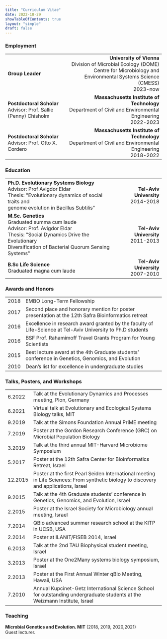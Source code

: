 ```yaml
---
title: "Curriculum Vitae"
date: 2022-10-29
showTableOfContents: true
layout: "simple"
draft: false
---
```


### Employment
|||
|:---|---:|
|**Group Leader**|**University of Vienna**</br>Division of Microbial Ecology (DOME)<br>Centre for Microbiology and Environmental Systems Science (CMESS)</br>2023-now|
|**Postdoctoral Scholar**</br>Advisor: Prof. Sallie (Penny) Chisholm|**Massachusetts Institute of Technology**</br>Department of Civil and Environmental Engineering</br>2022-2023|
|**Postdoctoral Scholar**</br>Advisor: Prof. Otto X. Cordero|**Massachusetts Institute of Technology**</br>Department of Civil and Environmental Engineering</br>2018-2022|

### Education
|||
|:---|---:|
|**Ph.D. Evolutionary Systems Biology**</br>Advisor: Prof Avigdor Eldar</br>Thesis: "Evolutionary dynamics of social traits and</br>genome evolution in Bacillus Subtilis"|**Tel-Aviv University**</br>2014-2018|
|**M.Sc. Genetics**</br>Graduated summa cum laude</br>Advisor: Prof. Avigdor Eldar</br>Thesis: "Social Dynamics Drive the Evolutionary</br>Diversification of Bacterial Quorum Sensing Systems"|**Tel-Aviv University**</br>2011-2013|
|**B.Sc Life Science**</br>Graduated magna cum laude|**Tel-Aviv University**</br>2007-2010|

### Awards and Honors
|||
|:---|:---|
|2018|EMBO Long-Term Fellowship|
|2017|Second place and honorary mention for poster presentation at the 12th Safra Bioinformatics retreat|
|2016|Excellence in research award granted by the faculty of Life-Science at Tel-Aviv University to Ph.D students|
|2016|BSF Prof. Rahamimoff Travel Grants Program for Young Scientists|
|2015|Best lecture award at the 4th Graduate students’ conference in Genetics, Genomics, and Evolution|
|2010|Dean’s list for excellence in undergraduate studies|

### Talks, Posters, and Workshops
|||
|:---|:---|
|6.2022|Talk at the Evolutionary Dynamics and Processes meeting, Plon, Germany|
|6.2021|Virtual talk at Evolutionary and Ecological Systems Biology talks, MIT|
|9.2019|Talk at the Simons Foundation Annual PriME meeting|
|7.2019|Poster at the Gordon Research Conference (GRC) on Microbial Population Biology|
|3.2019|Talk at the third annual MIT-Harvard Microbiome Symposium|
|5.2017|Poster at the 12th Safra Center for Bioinformatics Retreat, Israel|
|12.2015|Poster at the first Pearl Seiden International meeting in Life Sciences: From synthetic biology to discovery and applications, Israel|
|9.2015|Talk at the 4th Graduate students’ conference in Genetics, Genomics, and Evolution, Israel|
|2.2015|Poster at the Israel Society for Microbiology annual meeting, Israel|
|7.2014|QBio advanced summer research school at the KITP in UCSB, USA|
|2.2014|Poster at ILANIT/FISEB 2014, Israel|
|6.2013|Talk at the 2nd TAU Biophysical student meeting, Israel|
|3.2013|Poster at the One2Many systems biology symposium, Israel|
|2.2013|Poster at the First Annual Winter qBio Meeting, Hawaii, USA|
|7.2010|Annual Kupcinet-Getz International Science School for outstanding undergraduate students at the Weizmann Institute, Israel|

### Teaching
**Microbial Genetics and Evolution. MIT** (2018, 2019, 2020,2021)\
Guest lecturer.
